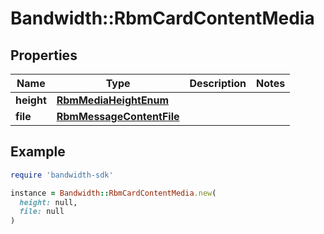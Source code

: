 # Bandwidth::RbmCardContentMedia

## Properties

| Name | Type | Description | Notes |
| ---- | ---- | ----------- | ----- |
| **height** | [**RbmMediaHeightEnum**](RbmMediaHeightEnum.md) |  |  |
| **file** | [**RbmMessageContentFile**](RbmMessageContentFile.md) |  |  |

## Example

```ruby
require 'bandwidth-sdk'

instance = Bandwidth::RbmCardContentMedia.new(
  height: null,
  file: null
)
```

